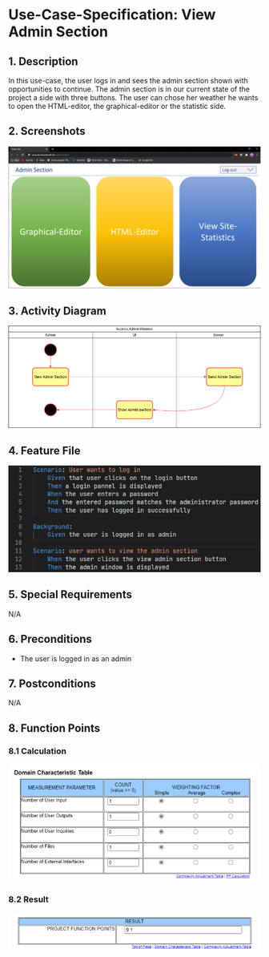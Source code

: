 # Use-Case-Specification: View Admin Section
## 1. Description
In this use-case, the user logs in and sees the admin section shown with opportunities to continue. The admin section is in our current state of the project a side with three buttons. The user can chose her weather he wants to open the HTML-editor, the graphical-editor or the statistic side. 
## 2. Screenshots
![AdminWindow.png](https://github.com/IkindoWebEdit/ikindo-docs/blob/main/UC_AdminWindow.png)
## 3. Activity Diagram
![ActivityDiagram.png](https://github.com/IkindoWebEdit/ikindo-docs/blob/main/ActivityDiagram_ViewAdminSection.png)
## 4. Feature File
![ActivityDiagram.png](https://github.com/IkindoWebEdit/ikindo-docs/blob/main/Narrative_AdminSection.png)
## 5. Special Requirements
N/A
## 6. Preconditions
 - The user is logged in as an admin
## 7. Postconditions
N/A
## 8. Function Points
### 8.1 Calculation
![FunctioPoints.png](https://github.com/IkindoWebEdit/ikindo-docs/blob/main/FP_calc_pics/viewadminsection.png)
### 8.2 Result
![FunctioPoints.png](https://github.com/IkindoWebEdit/ikindo-docs/blob/main/FP_calc_pics/viewadminsectionResult.png)
